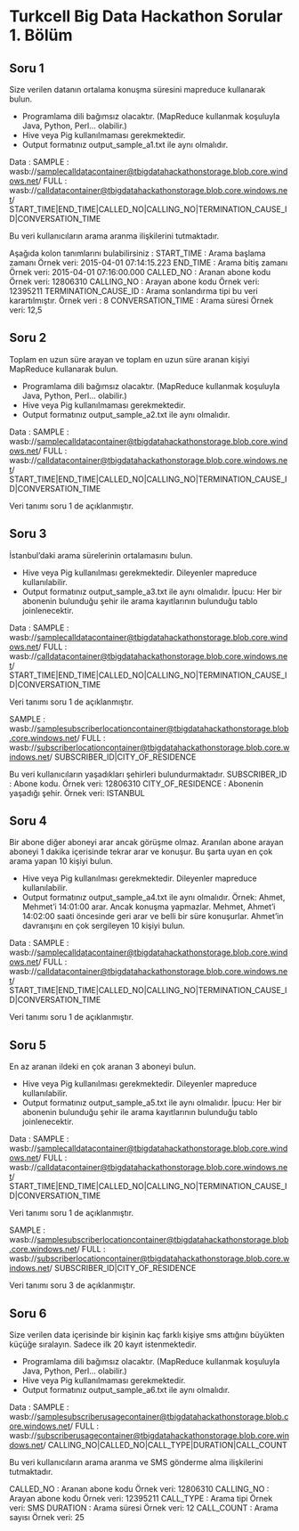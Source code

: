 # Turkcell Big Data Hackathon Sorular 1. Bölüm

## Soru 1
Size verilen datanın ortalama konuşma süresini mapreduce kullanarak bulun.
- Programlama dili bağımsız olacaktır. (MapReduce kullanmak koşuluyla Java, Python, Perl... olabilir.)
- Hive veya Pig kullanılmaması gerekmektedir.
- Output formatınız output_sample_a1.txt ile aynı olmalıdır.

Data :
SAMPLE : wasb://samplecalldatacontainer@tbigdatahackathonstorage.blob.core.windows.net/
FULL : wasb://calldatacontainer@tbigdatahackathonstorage.blob.core.windows.net/
START_TIME|END_TIME|CALLED_NO|CALLING_NO|TERMINATION_CAUSE_ID|CONVERSATION_TIME

Bu veri kullanıcıların arama aranma ilişkilerini tutmaktadır.

Aşağıda kolon tanımlarını bulabilirsiniz :
START_TIME : Arama başlama zamanı  Örnek veri: 2015-04-01 07:14:15.223
END_TIME : Arama bitiş zamanı  Örnek veri: 2015-04-01 07:16:00.000
CALLED_NO : Aranan abone kodu   Örnek veri: 12806310
CALLING_NO : Arayan abone kodu   Örnek veri: 12395211
TERMINATION_CAUSE_ID : Arama sonlandırma tipi bu veri karartılmıştır.  Örnek veri : 8
CONVERSATION_TIME : Arama süresi  Örnek veri: 12,5

## Soru 2
Toplam en uzun süre arayan ve toplam en uzun süre aranan kişiyi MapReduce kullanarak bulun.
- Programlama dili bağımsız olacaktır. (MapReduce kullanmak koşuluyla Java, Python, Perl... olabilir.)
- Hive veya Pig kullanılmaması gerekmektedir.
- Output formatınız output_sample_a2.txt ile aynı olmalıdır.

Data :
SAMPLE : wasb://samplecalldatacontainer@tbigdatahackathonstorage.blob.core.windows.net/
FULL : wasb://calldatacontainer@tbigdatahackathonstorage.blob.core.windows.net/
START_TIME|END_TIME|CALLED_NO|CALLING_NO|TERMINATION_CAUSE_ID|CONVERSATION_TIME

Veri tanımı soru 1 de açıklanmıştır.

## Soru 3
İstanbul’daki arama sürelerinin ortalamasını bulun.
- Hive veya Pig kullanılması gerekmektedir. Dileyenler mapreduce kullanılabilir.
- Output formatınız output_sample_a3.txt ile aynı olmalıdır.
İpucu: Her bir abonenin bulunduğu şehir ile arama kayıtlarının bulunduğu tablo joinlenecektir.

Data :
SAMPLE : wasb://samplecalldatacontainer@tbigdatahackathonstorage.blob.core.windows.net/
FULL : wasb://calldatacontainer@tbigdatahackathonstorage.blob.core.windows.net/
START_TIME|END_TIME|CALLED_NO|CALLING_NO|TERMINATION_CAUSE_ID|CONVERSATION_TIME

Veri tanımı soru 1 de açıklanmıştır.

SAMPLE : wasb://samplesubscriberlocationcontainer@tbigdatahackathonstorage.blob.core.windows.net/
FULL : wasb://subscriberlocationcontainer@tbigdatahackathonstorage.blob.core.windows.net/
SUBSCRIBER_ID|CITY_OF_RESIDENCE

Bu veri kullanıcıların yaşadıkları şehirleri bulundurmaktadır.
SUBSCRIBER_ID : Abone kodu.  Örnek veri: 12806310
CITY_OF_RESIDENCE : Abonenin yaşadığı şehir.  Örnek veri: ISTANBUL

## Soru 4
Bir abone diğer aboneyi arar ancak görüşme olmaz. Aranılan abone arayan aboneyi 1 dakika içerisinde tekrar arar ve konuşur.
Bu şarta uyan en çok arama yapan 10 kişiyi bulun.
- Hive veya Pig kullanılması gerekmektedir. Dileyenler mapreduce kullanılabilir.
- Output formatınız output_sample_a4.txt ile aynı olmalıdır.
Örnek: Ahmet, Mehmet’i 14:01:00 arar. Ancak konuşma yapmazlar.
Mehmet, Ahmet’i 14:02:00 saati öncesinde geri arar ve belli bir süre konuşurlar.
Ahmet’in davranışını en çok sergileyen 10 kişiyi bulun.

Data :
SAMPLE : wasb://samplecalldatacontainer@tbigdatahackathonstorage.blob.core.windows.net/
FULL : wasb://calldatacontainer@tbigdatahackathonstorage.blob.core.windows.net/
START_TIME|END_TIME|CALLED_NO|CALLING_NO|TERMINATION_CAUSE_ID|CONVERSATION_TIME

Veri tanımı soru 1 de açıklanmıştır.

## Soru 5
En az aranan ildeki en çok aranan 3 aboneyi bulun.
- Hive veya Pig kullanılması gerekmektedir. Dileyenler mapreduce kullanılabilir.
- Output formatınız output_sample_a5.txt ile aynı olmalıdır.
İpucu: Her bir abonenin bulunduğu şehir ile arama kayıtlarının bulunduğu tablo joinlenecektir.

Data :
SAMPLE : wasb://samplecalldatacontainer@tbigdatahackathonstorage.blob.core.windows.net/
FULL : wasb://calldatacontainer@tbigdatahackathonstorage.blob.core.windows.net/
START_TIME|END_TIME|CALLED_NO|CALLING_NO|TERMINATION_CAUSE_ID|CONVERSATION_TIME

Veri tanımı soru 1 de açıklanmıştır.

SAMPLE : wasb://samplesubscriberlocationcontainer@tbigdatahackathonstorage.blob.core.windows.net/
FULL : wasb://subscriberlocationcontainer@tbigdatahackathonstorage.blob.core.windows.net/
SUBSCRIBER_ID|CITY_OF_RESIDENCE

Veri tanımı soru 3 de açıklanmıştır.

## Soru 6
Size verilen data içerisinde bir kişinin kaç farklı kişiye sms attığını büyükten küçüğe sıralayın. Sadece ilk 20 kayıt istenmektedir.
- Programlama dili bağımsız olacaktır. (MapReduce kullanmak koşuluyla Java, Python, Perl... olabilir.)
- Hive veya Pig kullanılmaması gerekmektedir.
- Output formatınız output_sample_a6.txt ile aynı olmalıdır.

Data :
SAMPLE : wasb://samplesubscriberusagecontainer@tbigdatahackathonstorage.blob.core.windows.net/
FULL : wasb://subscriberusagecontainer@tbigdatahackathonstorage.blob.core.windows.net/
CALLING_NO|CALLED_NO|CALL_TYPE|DURATION|CALL_COUNT

Bu veri kullanıcıların arama aranma ve SMS gönderme alma ilişkilerini tutmaktadır.

CALLED_NO : Aranan abone kodu   Örnek veri: 12806310
CALLING_NO : Arayan abone kodu   Örnek veri: 12395211
CALL_TYPE : Arama tipi  Örnek veri: SMS
DURATION : Arama süresi  Örnek veri: 12
CALL_COUNT : Arama sayısı  Örnek veri: 25
